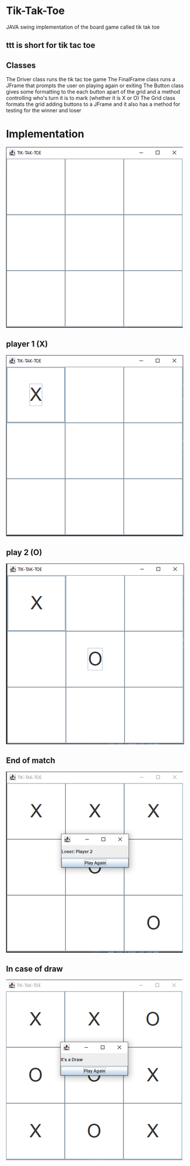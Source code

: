 # Tik-Tak-Toe
JAVA swing implementation of the board game called tik tak toe

## ttt is short for tik tac toe

## Classes
The Driver class runs the tik tac toe game
The FinalFrame class runs a JFrame that prompts the user on playing again or exiting 
The Button class gives some formatting to the each button apart of the grid and a method controlling who's turn it is to mark (whether it is X or O)
The Grid class formats the grid adding buttons to a JFrame and it also has a method for testing for the winner and loser

# Implementation
![alt text](image.png)

## player 1 (X)
![alt text](image-1.png)

## play 2 (O)
![alt text](image-2.png)

## End of match
![alt text](image-3.png)

## In case of draw
![alt text](image-4.png)



